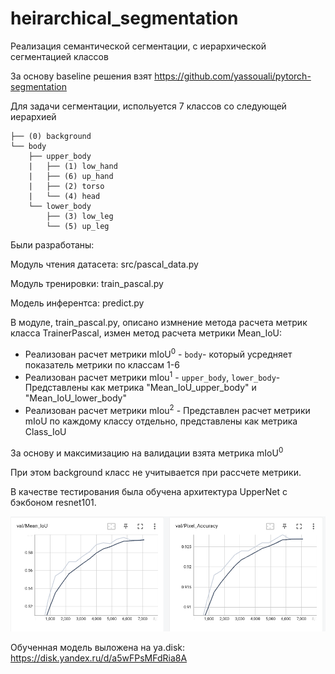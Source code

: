 # heirarchical_segmentation

Реализация семантической сегментации, с иерархической сегментацией классов

За основу baseline решения взят https://github.com/yassouali/pytorch-segmentation

Для задачи сегментации, испольуется 7 классов со следующей иерархией

```
├── (0) background
└── body
    ├── upper_body
    |   ├── (1) low_hand
    |   ├── (6) up_hand
    |   ├── (2) torso
    |   └── (4) head
    └── lower_body
        ├── (3) low_leg
        └── (5) up_leg
```

Были разработаны:

Модуль чтения датасета: src/pascal_data.py

Модуль тренировки: train_pascal.py

Модель инферентса: predict.py



В модуле, train_pascal.py, описано измнение метода расчета метрик класса TrainerPascal, измен метод расчета метрики Mean_IoU:

* Реализован расчет метрики mIoU<sup>0</sup> - `body`- который усредняет показатель метрики по классам 1-6
* Реализован расчет метрики mIou<sup>1</sup> - `upper_body`, `lower_body`- Представлены как метрика "Mean_IoU_upper_body" и "Mean_IoU_lower_body"
* Реализован расчет метрики mIou<sup>2</sup> - Представлен расчет метрики mIoU по каждому классу отдельно, представлены как метрика Class_IoU

За основу и максимизацию на валидации взята метрика mIoU<sup>0</sup>

При этом background класс не учитывается при рассчете метрики.



В качестве тестирования была обучена архитектура UpperNet с бэкбоном resnet101.

![image-20230130122858844](README.assets/image-20230130122858844.png)



Обученная модель выложена на ya.disk: https://disk.yandex.ru/d/a5wFPsMFdRia8A





